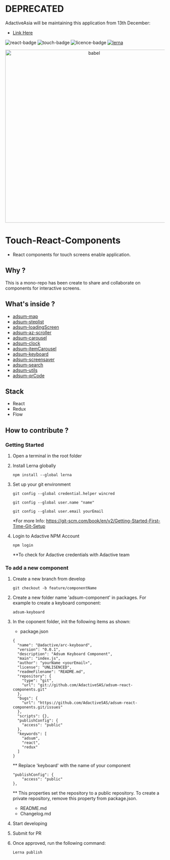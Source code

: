 
# DEPRECATED
AdactiveAsia will be maintaining this application from 13th December:
 - [Link Here](https://github.com/adactiveasia/adsum-react-components)

![react-badge](https://img.shields.io/badge/react-js-53c1de.svg?style=flat)
![touch-badge](https://img.shields.io/badge/for-touch--screen-ff69b4.svg?style=flat)
![licence-badge](https://img.shields.io/github/license/mashape/apistatus.svg?style=flat)
[![lerna](https://img.shields.io/badge/maintained%20with-lerna-cc00ff.svg)](https://lernajs.io/)

<p align="center">
  <a href="http://adactive.com">
    <img alt="babel" src="https://user-images.githubusercontent.com/6003532/41638658-21e38a0c-748d-11e8-93d2-8a3d1a4ee6a7.png" width="546">
  </a>
</p>

# Touch-React-Components
- React components for touch screens enable application.

## Why ?

This is a mono-repo has been create to share and collaborate on components for interactive screens.

## What's inside ?

 - [adsum-map](https://github.com/AdactiveSAS/adsum-react-components/tree/master/packages/adsum-map)
 - [adsum-steplist](https://github.com/AdactiveSAS/adsum-react-components/tree/master/packages/adsum-steplist)
 - [adsum-loadingScreen](https://github.com/AdactiveSAS/adsum-react-components/tree/master/packages/adsum-loadingScreen)
 - [adsum-az-scroller](https://github.com/AdactiveSAS/adsum-react-components/tree/master/packages/adsum-az-scroller)
 - [adsum-carousel](https://github.com/AdactiveSAS/adsum-react-components/tree/master/packages/adsum-carousel)
 - [adsum-clock](https://github.com/AdactiveSAS/adsum-react-components/tree/master/packages/adsum-clock)
 - [adsum-itemCarousel](https://github.com/AdactiveSAS/adsum-react-components/tree/master/packages/adsum-itemCarousel)
 - [adsum-keyboard](https://github.com/AdactiveSAS/adsum-react-components/tree/master/packages/adsum-keyboard)
 - [adsum-screensaver](https://github.com/AdactiveSAS/adsum-react-components/tree/master/packages/adsum-screensaver)
 - [adsum-search](https://github.com/AdactiveSAS/adsum-react-components/tree/master/packages/adsum-search)
 - [adsum-utils](https://github.com/AdactiveSAS/adsum-react-components/tree/master/packages/adsum-utils)
 - [adsum-qrCode](https://github.com/AdactiveSAS/adsum-react-components/tree/master/packages/adsum-qrCode)

## Stack

 - React
 - Redux
 - Flow

## How to contribute ?

### Getting Started

1. Open a terminal in the root folder

2. Install Lerna globally

    `npm install --global lerna`    

3. Set up your git environment

    `git config --global credential.helper wincred`

    `git config --global user.name "name"`

    `git config --global user.email yourEmail`

    *For more Info: https://git-scm.com/book/en/v2/Getting-Started-First-Time-Git-Setup

4. Login to Adactive NPM Account

    `npm login`

    **To check for Adactive credentials with Adactive team

### To add a new component
1. Create a new branch from develop

    `git checkout -b feature/componentName`

2. Create a new folder name 'adsum-component' in packages. For example to create a keyboard component:

    `adsum-keyboard`

3. In the coponent folder, init the following items as shown:

    - package.json
    ````
    {
      "name": "@adactive/arc-keyboard",
      "version": "0.0.1",
      "description": "Adsum Keyboard Component",
      "main": "index.js",
      "author": "yourName <yourEmail>",
      "license": "UNLISENCED",
      "readmeFilename": "README.md",
      "repository": {
        "type": "git",
        "url": "git://github.com/AdactiveSAS/adsum-react-components.git"
      },
      "bugs": {
        "url": "https://github.com/AdactiveSAS/adsum-react-components.git/issues"
      },
      "scripts": {},
      "publishConfig": {
        "access": "public"
      },
      "keywords": [
        "adsum",
        "react",
        "redux"
      ]
    }
    ````
    ** Replace 'keyboard' with the name of your component<br/>

    ````
    "publishConfig": {
        "access": "public"
    },
    ````
    ** This properties set the repository to a public repository. To create a private repository, remove this property from package.json.

    - README.md
    - Changelog.md

4. Start developing
5. Submit for PR
6. Once approved, run the following command:

    `Lerna publish`
